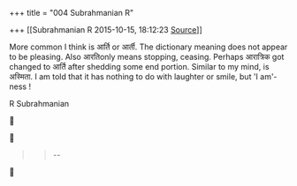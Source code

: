 +++
title = "004 Subrahmanian R"

+++
[[Subrahmanian R	2015-10-15, 18:12:23 [Source](https://groups.google.com/g/samskrita/c/b7RVGdKauCo)]]



More common I think is आर्ति or आर्ती. The dictionary meaning does not appear to be pleasing. Also आरतिonly means stopping, ceasing. Perhaps आरात्रिक got changed to आर्ति after shedding some end portion. Similar to my mind, is अस्मिता. I am told that it has nothing to do with laughter or smile, but 'I am'-ness !

  

R Subrahmanian

  





> 
> > 
> > --  
> > 
> > 




